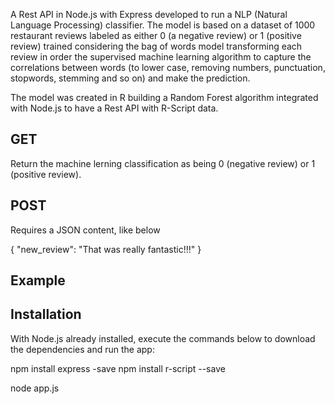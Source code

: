 A Rest API in Node.js with Express developed to run a NLP (Natural Language Processing) classifier. The model is based on a dataset of 1000 restaurant reviews labeled as either 0 (a negative review) or 1 (positive review) trained considering the bag of words model transforming each review in order the supervised machine learning algorithm to capture the correlations between words (to lower case, removing numbers, punctuation, stopwords, stemming and so on) and make the prediction. 

The model was created in R building a Random Forest algorithm integrated with Node.js to have a Rest API with R-Script data.

## GET
Return the machine lerning classification as being 0 (negative review) or 1 (positive review).

## POST
Requires a JSON content, like below

{
  "new_review": "That was really fantastic!!!"
}

## Example


## Installation
With Node.js already installed, execute the commands below to download the dependencies and run the app: 

npm install express -save
npm install r-script --save

node app.js
